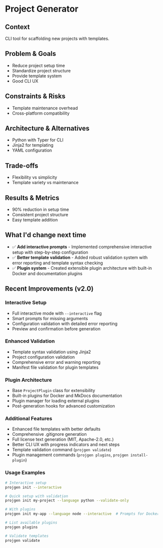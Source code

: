 # Project Generator

## Context

CLI tool for scaffolding new projects with templates.

## Problem & Goals

- Reduce project setup time
- Standardize project structure
- Provide template system
- Good CLI UX

## Constraints & Risks

- Template maintenance overhead
- Cross-platform compatibility

## Architecture & Alternatives

- Python with Typer for CLI
- Jinja2 for templating
- YAML configuration

## Trade-offs

- Flexibility vs simplicity
- Template variety vs maintenance

## Results & Metrics

- 90% reduction in setup time
- Consistent project structure
- Easy template addition

## What I'd change next time

- ✅ **Add interactive prompts** - Implemented comprehensive interactive setup with step-by-step configuration
- ✅ **Better template validation** - Added robust validation system with error reporting and template syntax checking
- ✅ **Plugin system** - Created extensible plugin architecture with built-in Docker and documentation plugins

## Recent Improvements (v2.0)

### Interactive Setup

- Full interactive mode with `--interactive` flag
- Smart prompts for missing arguments
- Configuration validation with detailed error reporting
- Preview and confirmation before generation

### Enhanced Validation

- Template syntax validation using Jinja2
- Project configuration validation
- Comprehensive error and warning reporting
- Manifest file validation for plugin templates

### Plugin Architecture

- Base `ProjectPlugin` class for extensibility
- Built-in plugins for Docker and MkDocs documentation
- Plugin manager for loading external plugins
- Post-generation hooks for advanced customization

### Additional Features

- Enhanced file templates with better defaults
- Comprehensive .gitignore generation
- Full license text generation (MIT, Apache-2.0, etc.)
- Better CLI UX with progress indicators and next steps
- Template validation command (`projgen validate`)
- Plugin management commands (`projgen plugins`, `projgen install-plugin`)

### Usage Examples

```bash
# Interactive setup
projgen init --interactive

# Quick setup with validation
projgen init my-project --language python --validate-only

# With plugins
projgen init my-app --language node --interactive  # Prompts for Docker, docs, etc.

# List available plugins
projgen plugins

# Validate templates
projgen validate
```
